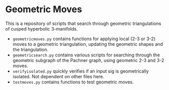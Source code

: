 # Geometric Moves
This is a repository of scripts that search through geometric triangulations of cusped hyperbolic 3-manifolds.

- `geometricmoves.py`  contains functions for applying local (2-3 or 3-2) moves to a geometric triangulation, updating the geometric shapes and the triangulation.
- `geometricsearch.py` contains various scripts for searching through the geometric subgraph of the Pachner graph, using geometric 2-3 and 3-2 moves.
- `verifyisolated.py` quickly verifies if an input sig is geometrically isolated. Not dependent on other files here.
- `testmoves.py` contains functions to test geometric moves.
